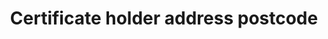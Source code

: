 ---
title: 'Certificate holder address postcode'
field: 'is.certifiedOrganization.postCode'
slug: 'is-certifiedorganization-postcode'
description: 'Full postcode of an address'
required: False
module: 'Certificate Holder, Owner or Certified organization'
cluster: 'Certification'
policy: 'Free value. Single value only.'
layout: 'home'
---